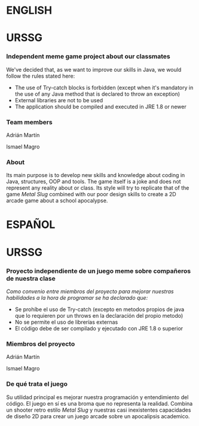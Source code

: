 ENGLISH
=======

# URSSG

### Independent meme game project about our classmates

We've decided that, as we want to improve our skills in Java, we would follow the rules stated here:

- The use of Try-catch blocks is forbidden (except when it's mandatory in the use of any Java method that is declared to
  throw an exception)
- External libraries are not to be used
- The application should be compiled and executed in JRE 1.8 or newer

### Team members

Adrián Martín

Ismael Magro

### About

Its main purpose is to develop new skills and knowledge about coding in Java, structures, OOP and tools. The game itself
is a joke and does not represent any reality about or class. Its style will try to replicate that of the game *Metal
Slug* combined with our poor design skills to create a 2D arcade game about a school apocalypse.

ESPAÑOL
=======

# URSSG

### Proyecto independiente de un juego meme sobre compañeros de nuestra clase

*Como convenio entre miembros del proyecto para mejorar nuestras habilidades a la hora de programar se ha declarado
que:*

- Se prohíbe el uso de Try-catch (excepto en metodos propios de java que lo requieren por un throws en la declaración
  del propio metodo)
- No se permite el uso de librerías externas
- El código debe de ser compilado y ejecutado con JRE 1.8 o superior

### Miembros del proyecto

Adrián Martín

Ismael Magro

### De qué trata el juego

Su utilidad principal es mejorar nuestra programación y entendimiento del código. El juego en sí es una broma que no
representa la realidad. Combina un shooter retro estilo *Metal Slug* y nuestras casi inexistentes capacidades de diseño
2D para crear un juego arcade sobre un apocalipsis academico.